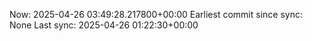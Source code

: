 Now: 2025-04-26 03:49:28.217800+00:00 Earliest commit since sync: None Last sync: 2025-04-26 01:22:30+00:00
